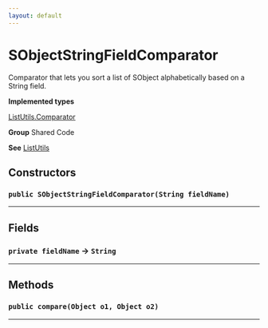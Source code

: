 ```yaml
---
layout: default
---
```

# SObjectStringFieldComparator

Comparator that lets you sort a list of SObject alphabetically based on a String field.


**Implemented types**

[ListUtils.Comparator](ListUtils.Comparator)


**Group** Shared Code


**See** [ListUtils](./ListUtils.md)

## Constructors
### `public SObjectStringFieldComparator(String fieldName)`
---
## Fields

### `private fieldName` → `String`


---
## Methods
### `public compare(Object o1, Object o2)`
---
